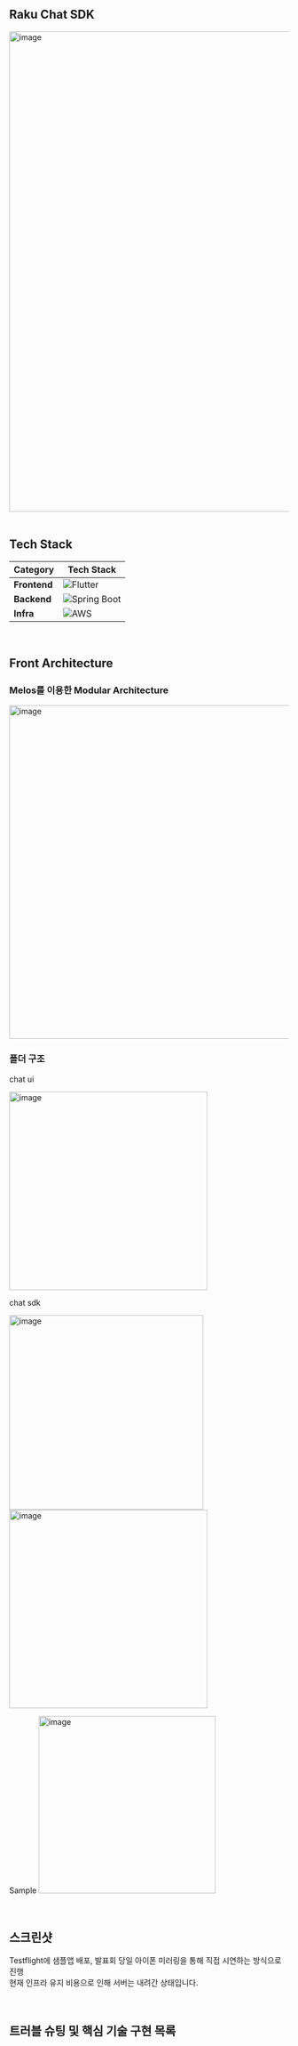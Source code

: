 ## Raku Chat SDK

<img width="864" alt="image" src="https://github.com/user-attachments/assets/7a03cd2d-44ac-43f0-96a3-1e1a61820052" />

<br/>
<br/>

##  Tech Stack

| Category   | Tech Stack |
|------------|------------------------------------------------------------------|
| **Frontend**  | ![Flutter](https://img.shields.io/badge/Flutter-02569B?style=flat&logo=flutter&logoColor=white) |
| **Backend**   | ![Spring Boot](https://img.shields.io/badge/Spring%20Boot-6DB33F?style=flat&logo=spring-boot&logoColor=white) |
| **Infra**     | ![AWS](https://img.shields.io/badge/AWS-232F3E?style=flat&logo=amazon-aws&logoColor=white) |

<br/>


## Front Architecture


### Melos를 이용한 Modular Architecture

<img width="600" alt="image" src="https://github.com/user-attachments/assets/e1194131-bb07-4250-8f85-eb1e127bc597" />




<br/>



### 폴더 구조 

chat ui

<img width="357" alt="image" src="https://github.com/user-attachments/assets/38e7c0f5-74e9-4134-b78e-cb112178f9e2" />


chat sdk 

<img width="350" alt="image" src="https://github.com/user-attachments/assets/3e2ee8d8-b729-4fa9-b7be-941874290f88" />

<img width="357" alt="image" src="https://github.com/user-attachments/assets/1082160f-a597-4ef1-920f-59a66b9b4cb7" />

Sample 
<img width="319" alt="image" src="https://github.com/user-attachments/assets/160474ef-2b80-4671-9ea0-51fd74344e00" />


<br/>

## 스크린샷

Testflight에 샘플앱 배포, 발표회 당일 아이폰 미러링을 통해 직접 시연하는 방식으로 진행 <br/>
현재 인프라 유지 비용으로 인해 서버는 내려간 상태입니다.



<br/>

## 트러블 슈팅 및 핵심 기술 구현 목록
